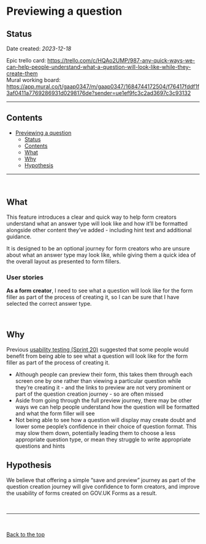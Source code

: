 # Previewing a question

## Status

Date created: *2023-12-18*  

Epic trello card: https://trello.com/c/HQAo2UMP/987-any-quick-ways-we-can-help-people-understand-what-a-question-will-look-like-while-they-create-them  
Mural working board: https://app.mural.co/t/gaap0347/m/gaap0347/1684744172504/f76417fddf1f3af0411a7769286931d0298176de?sender=ue1ef9fc3c2ad3697c3c93132  
___

## Contents

- [Previewing a question](#previewing-a-question)
  - [Status](#status)
  - [Contents](#contents)
  - [What](#what)
  - [Why](#why)
  - [Hypothesis](#hypothesis)

___

<br>

## What

This feature introduces a clear and quick way to help form creators understand what an answer type will look like and how it’ll be formatted alongside other content they’ve added - including hint text and additional guidance.  

It is designed to be an optional journey for form creators who are unsure about what an answer type may look like, while giving them a quick idea of the overall layout as presented to form fillers.  

### User stories

**As a form creator**, I need to see what a question will look like for the form filler as part of the process of creating it, so I can be sure that I have selected the correct answer type.  

<br>

## Why

Previous [usability testing (Sprint 20)](https://docs.google.com/presentation/d/1MCIzkvRmxBDsfR1BTMhKHQFQXEv7vQaDfCDUBjnAQ0g/edit#slide=id.g189252d98dc_0_129) suggested that some people would benefit from being able to see what a question will look like for the form filler as part of the process of creating it.  

* Although people can preview their form, this takes them through each screen one by one rather than viewing a particular question while they’re creating it - and the links to preview are not very prominent or part of the question creation journey - so are often missed  
* Aside from going through the full preview journey, there may be other ways we can help people understand how the question will be formatted and what the form filler will see  
* Not being able to see how a question will display may create doubt and lower some people’s confidence in their choice of question format. This may slow them down, potentially leading them to choose a less appropriate question type, or mean they struggle to write appropriate questions and hints  

## Hypothesis

We believe that offering a simple “save and preview” journey as part of the question creation journey will give confidence to form creators, and improve the usability of forms created on GOV.UK Forms as a result.  

<br>

___

<br>

[Back to the top](#previewing-a-question)
